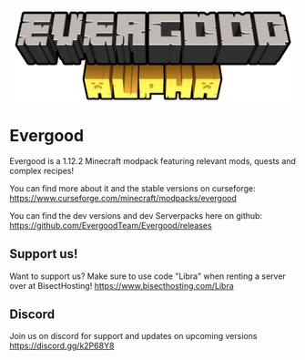 <img src="evergooddesc.png" align="center" />

# Evergood
Evergood is a 1.12.2 Minecraft modpack featuring relevant mods, quests and complex recipes!

You can find more about it and the stable versions on curseforge: https://www.curseforge.com/minecraft/modpacks/evergood

You can find the dev versions and dev Serverpacks here on github: https://github.com/EvergoodTeam/Evergood/releases

## Support us!
Want to support us? Make sure to use code "Libra" when renting a server over at BisectHosting! https://www.bisecthosting.com/Libra

## Discord
Join us on discord for support and updates on upcoming versions
https://discord.gg/k2P68Y8
